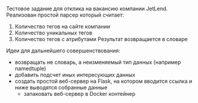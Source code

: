 Тестовое задание для отклика на вакансию компании JetLend.
Реализован простой парсер который считает:
1) Количество тегов на сайте компании
2) Количество уникальных тегов
3) Количество тегов с атрибутами
Результат возвращается в словаре
   
Идеи для дальнейшего совершенствования:
- возвращать не словарь, а неизменяемый тип данных (например namedtuple)
- добавить подсчет иных интересующих данных 
- создать простой веб-сервер на Flask, на котором вводится ссылка и ниже выводятся собранные данные
    - запаковать веб-сервер в Docker контейнер
